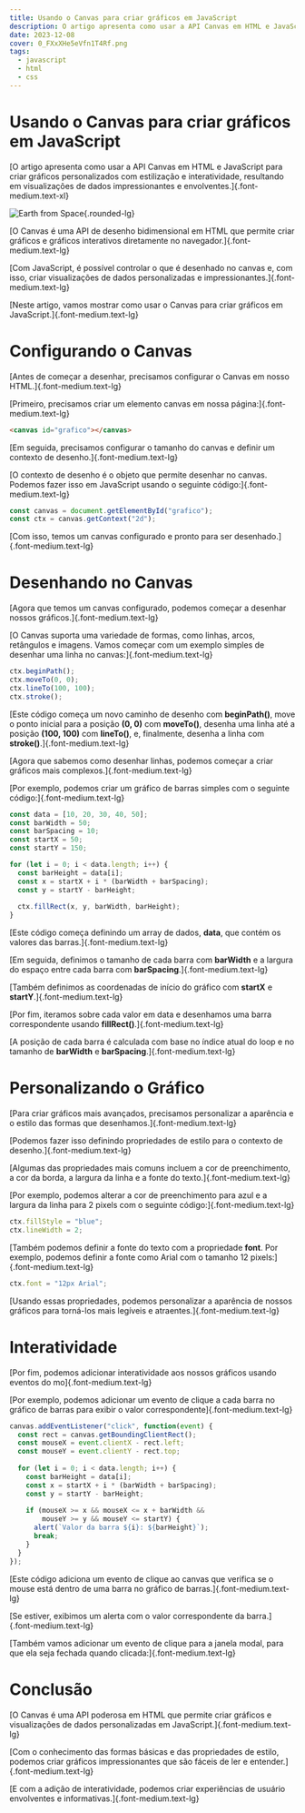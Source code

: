 ```yaml
---
title: Usando o Canvas para criar gráficos em JavaScript
description: O artigo apresenta como usar a API Canvas em HTML e JavaScript para criar gráficos personalizados com estilização e interatividade, resultando em visualizações de dados impressionantes e envolventes.
date: 2023-12-08
cover: 0_FXxXHe5eVfn1T4Rf.png
tags:
  - javascript
  - html
  - css
---
```


# Usando o Canvas para criar gráficos em JavaScript

[O artigo apresenta como usar a API Canvas em HTML e JavaScript para criar gráficos personalizados com estilização e interatividade, resultando em visualizações de dados impressionantes e envolventes.]{.font-medium.text-xl}

![Earth from Space](/images/blog/0_FXxXHe5eVfn1T4Rf.png){.rounded-lg}

[O Canvas é uma API de desenho bidimensional em HTML que permite criar gráficos e gráficos interativos diretamente no navegador.]{.font-medium.text-lg}

[Com JavaScript, é possível controlar o que é desenhado no canvas e, com isso, criar visualizações de dados personalizadas e impressionantes.]{.font-medium.text-lg}

[Neste artigo, vamos mostrar como usar o Canvas para criar gráficos em JavaScript.]{.font-medium.text-lg}

# Configurando o Canvas

[Antes de começar a desenhar, precisamos configurar o Canvas em nosso HTML.]{.font-medium.text-lg}

[Primeiro, precisamos criar um elemento canvas em nossa página:]{.font-medium.text-lg}


```html
<canvas id="grafico"></canvas>
```

[Em seguida, precisamos configurar o tamanho do canvas e definir um contexto de desenho.]{.font-medium.text-lg}

[O contexto de desenho é o objeto que permite desenhar no canvas. Podemos fazer isso em JavaScript usando o seguinte código:]{.font-medium.text-lg}

```js
const canvas = document.getElementById("grafico");
const ctx = canvas.getContext("2d");
```

[Com isso, temos um canvas configurado e pronto para ser desenhado.]{.font-medium.text-lg}

# Desenhando no Canvas

[Agora que temos um canvas configurado, podemos começar a desenhar nossos gráficos.]{.font-medium.text-lg}

[O Canvas suporta uma variedade de formas, como linhas, arcos, retângulos e imagens. Vamos começar com um exemplo simples de desenhar uma linha no canvas:]{.font-medium.text-lg}

```js
ctx.beginPath();
ctx.moveTo(0, 0);
ctx.lineTo(100, 100);
ctx.stroke();
```

[Este código começa um novo caminho de desenho com **beginPath()**, move o ponto inicial para a posição **(0, 0)** com **moveTo()**, desenha uma linha até a posição **(100, 100)** com **lineTo()**, e, finalmente, desenha a linha com **stroke()**.]{.font-medium.text-lg}


[Agora que sabemos como desenhar linhas, podemos começar a criar gráficos mais complexos.]{.font-medium.text-lg}

[Por exemplo, podemos criar um gráfico de barras simples com o seguinte código:]{.font-medium.text-lg}


```js
const data = [10, 20, 30, 40, 50];
const barWidth = 50;
const barSpacing = 10;
const startX = 50;
const startY = 150;

for (let i = 0; i < data.length; i++) {
  const barHeight = data[i];
  const x = startX + i * (barWidth + barSpacing);
  const y = startY - barHeight;
  
  ctx.fillRect(x, y, barWidth, barHeight);
}
```

[Este código começa definindo um array de dados, **data**, que contém os valores das barras.]{.font-medium.text-lg}

[Em seguida, definimos o tamanho de cada barra com **barWidth** e a largura do espaço entre cada barra com **barSpacing**.]{.font-medium.text-lg}

[Também definimos as coordenadas de início do gráfico com **startX** e **startY**.]{.font-medium.text-lg}

[Por fim, iteramos sobre cada valor em data e desenhamos uma barra correspondente usando **fillRect()**.]{.font-medium.text-lg}

[A posição de cada barra é calculada com base no índice atual do loop e no tamanho de **barWidth** e **barSpacing**.]{.font-medium.text-lg}

# Personalizando o Gráfico

[Para criar gráficos mais avançados, precisamos personalizar a aparência e o estilo das formas que desenhamos.]{.font-medium.text-lg}

[Podemos fazer isso definindo propriedades de estilo para o contexto de desenho.]{.font-medium.text-lg}

[Algumas das propriedades mais comuns incluem a cor de preenchimento, a cor da borda, a largura da linha e a fonte do texto.]{.font-medium.text-lg}

[Por exemplo, podemos alterar a cor de preenchimento para azul e a largura da linha para 2 pixels com o seguinte código:]{.font-medium.text-lg}


```js
ctx.fillStyle = "blue";
ctx.lineWidth = 2;
```

[Também podemos definir a fonte do texto com a propriedade **font**. Por exemplo, podemos definir a fonte como Arial com o tamanho 12 pixels:]{.font-medium.text-lg}

```js
ctx.font = "12px Arial";
```

[Usando essas propriedades, podemos personalizar a aparência de nossos gráficos para torná-los mais legíveis e atraentes.]{.font-medium.text-lg}

# Interatividade

[Por fim, podemos adicionar interatividade aos nossos gráficos usando eventos do mo]{.font-medium.text-lg}

[Por exemplo, podemos adicionar um evento de clique a cada barra no gráfico de barras para exibir o valor correspondente]{.font-medium.text-lg}


```js
canvas.addEventListener("click", function(event) {
  const rect = canvas.getBoundingClientRect();
  const mouseX = event.clientX - rect.left;
  const mouseY = event.clientY - rect.top;
  
  for (let i = 0; i < data.length; i++) {
    const barHeight = data[i];
    const x = startX + i * (barWidth + barSpacing);
    const y = startY - barHeight;
    
    if (mouseX >= x && mouseX <= x + barWidth &&
        mouseY >= y && mouseY <= startY) {
      alert(`Valor da barra ${i}: ${barHeight}`);
      break;
    }
  }
});
```

[Este código adiciona um evento de clique ao canvas que verifica se o mouse está dentro de uma barra no gráfico de barras.]{.font-medium.text-lg}

[Se estiver, exibimos um alerta com o valor correspondente da barra.]{.font-medium.text-lg}

[Também vamos adicionar um evento de clique para a janela modal, para que ela seja fechada quando clicada:]{.font-medium.text-lg}



# Conclusão

[O Canvas é uma API poderosa em HTML que permite criar gráficos e visualizações de dados personalizadas em JavaScript.]{.font-medium.text-lg}

[Com o conhecimento das formas básicas e das propriedades de estilo, podemos criar gráficos impressionantes que são fáceis de ler e entender.]{.font-medium.text-lg}

[E com a adição de interatividade, podemos criar experiências de usuário envolventes e informativas.]{.font-medium.text-lg}

